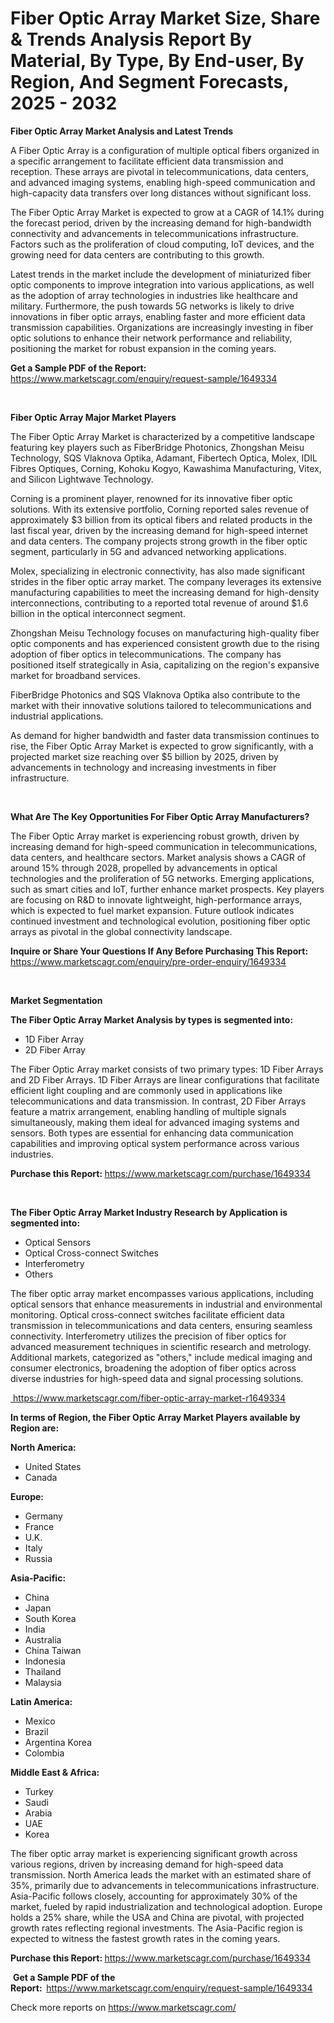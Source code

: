 <p><h1>Fiber Optic Array Market Size, Share & Trends Analysis Report By Material, By Type, By End-user, By Region, And Segment Forecasts, 2025 - 2032</h1></p><p><strong>Fiber Optic Array Market Analysis and Latest Trends</strong></p>
<p><p>A Fiber Optic Array is a configuration of multiple optical fibers organized in a specific arrangement to facilitate efficient data transmission and reception. These arrays are pivotal in telecommunications, data centers, and advanced imaging systems, enabling high-speed communication and high-capacity data transfers over long distances without significant loss. </p><p>The Fiber Optic Array Market is expected to grow at a CAGR of 14.1% during the forecast period, driven by the increasing demand for high-bandwidth connectivity and advancements in telecommunications infrastructure. Factors such as the proliferation of cloud computing, IoT devices, and the growing need for data centers are contributing to this growth. </p><p>Latest trends in the market include the development of miniaturized fiber optic components to improve integration into various applications, as well as the adoption of array technologies in industries like healthcare and military. Furthermore, the push towards 5G networks is likely to drive innovations in fiber optic arrays, enabling faster and more efficient data transmission capabilities. Organizations are increasingly investing in fiber optic solutions to enhance their network performance and reliability, positioning the market for robust expansion in the coming years.</p></p>
<p><strong>Get a Sample PDF of the Report:&nbsp;</strong> <a href="https://www.marketscagr.com/enquiry/request-sample/1649334?utm_campaign=1166&utm_medium=2&utm_source=Github&utm_content=ia&utm_term=10022025&utm_id=fiber-optic-array">https://www.marketscagr.com/enquiry/request-sample/1649334</a></p>
<p>&nbsp;</p>
<p><strong>Fiber Optic Array Major Market Players</strong></p>
<p><p>The Fiber Optic Array Market is characterized by a competitive landscape featuring key players such as FiberBridge Photonics, Zhongshan Meisu Technology, SQS Vlaknova Optika, Adamant, Fibertech Optica, Molex, IDIL Fibres Optiques, Corning, Kohoku Kogyo, Kawashima Manufacturing, Vitex, and Silicon Lightwave Technology. </p><p>Corning is a prominent player, renowned for its innovative fiber optic solutions. With its extensive portfolio, Corning reported sales revenue of approximately $3 billion from its optical fibers and related products in the last fiscal year, driven by the increasing demand for high-speed internet and data centers. The company projects strong growth in the fiber optic segment, particularly in 5G and advanced networking applications.</p><p>Molex, specializing in electronic connectivity, has also made significant strides in the fiber optic array market. The company leverages its extensive manufacturing capabilities to meet the increasing demand for high-density interconnections, contributing to a reported total revenue of around $1.6 billion in the optical interconnect segment.</p><p>Zhongshan Meisu Technology focuses on manufacturing high-quality fiber optic components and has experienced consistent growth due to the rising adoption of fiber optics in telecommunications. The company has positioned itself strategically in Asia, capitalizing on the region's expansive market for broadband services.</p><p>FiberBridge Photonics and SQS Vlaknova Optika also contribute to the market with their innovative solutions tailored to telecommunications and industrial applications. </p><p>As demand for higher bandwidth and faster data transmission continues to rise, the Fiber Optic Array Market is expected to grow significantly, with a projected market size reaching over $5 billion by 2025, driven by advancements in technology and increasing investments in fiber infrastructure.</p></p>
<p>&nbsp;</p>
<p><strong>What Are The Key Opportunities For Fiber Optic Array Manufacturers?</strong></p>
<p><p>The Fiber Optic Array market is experiencing robust growth, driven by increasing demand for high-speed communication in telecommunications, data centers, and healthcare sectors. Market analysis shows a CAGR of around 15% through 2028, propelled by advancements in optical technologies and the proliferation of 5G networks. Emerging applications, such as smart cities and IoT, further enhance market prospects. Key players are focusing on R&D to innovate lightweight, high-performance arrays, which is expected to fuel market expansion. Future outlook indicates continued investment and technological evolution, positioning fiber optic arrays as pivotal in the global connectivity landscape.</p></p>
<p><strong>Inquire or Share Your Questions If Any Before Purchasing This Report:</strong> <a href="https://www.marketscagr.com/enquiry/pre-order-enquiry/1649334?utm_campaign=1166&utm_medium=2&utm_source=Github&utm_content=ia&utm_term=10022025&utm_id=fiber-optic-array">https://www.marketscagr.com/enquiry/pre-order-enquiry/1649334</a></p>
<p>&nbsp;</p>
<p><strong>Market Segmentation</strong></p>
<p><strong>The Fiber Optic Array Market Analysis by types is segmented into:</strong></p>
<p><ul><li>1D Fiber Array</li><li>2D Fiber Array</li></ul></p>
<p><p>The Fiber Optic Array market consists of two primary types: 1D Fiber Arrays and 2D Fiber Arrays. 1D Fiber Arrays are linear configurations that facilitate efficient light coupling and are commonly used in applications like telecommunications and data transmission. In contrast, 2D Fiber Arrays feature a matrix arrangement, enabling handling of multiple signals simultaneously, making them ideal for advanced imaging systems and sensors. Both types are essential for enhancing data communication capabilities and improving optical system performance across various industries.</p></p>
<p><strong>Purchase this Report:&nbsp;</strong><a href="https://www.marketscagr.com/purchase/1649334?utm_campaign=1166&utm_medium=2&utm_source=Github&utm_content=ia&utm_term=10022025&utm_id=fiber-optic-array">https://www.marketscagr.com/purchase/1649334</a></p>
<p>&nbsp;</p>
<p><strong>The Fiber Optic Array Market Industry Research by Application is segmented into:</strong></p>
<p><ul><li>Optical Sensors</li><li>Optical Cross-connect Switches</li><li>Interferometry</li><li>Others</li></ul></p>
<p><p>The fiber optic array market encompasses various applications, including optical sensors that enhance measurements in industrial and environmental monitoring. Optical cross-connect switches facilitate efficient data transmission in telecommunications and data centers, ensuring seamless connectivity. Interferometry utilizes the precision of fiber optics for advanced measurement techniques in scientific research and metrology. Additional markets, categorized as "others," include medical imaging and consumer electronics, broadening the adoption of fiber optics across diverse industries for high-speed data and signal processing solutions.</p></p>
<p><a href="https://www.marketscagr.com/fiber-optic-array-market-r1649334?utm_campaign=1166&utm_medium=2&utm_source=Github&utm_content=ia&utm_term=10022025&utm_id=fiber-optic-array">&nbsp;https://www.marketscagr.com/fiber-optic-array-market-r1649334</a></p>
<p><strong>In terms of Region, the Fiber Optic Array Market Players available by Region are:</strong></p>
<p>
    <p> <strong> North America: </strong>
        <ul>
            <li>United States</li>
            <li>Canada</li>
        </ul>
        </p> 
    <p> <strong> Europe: </strong>
        <ul>
            <li>Germany</li>
            <li>France</li>
            <li>U.K.</li>
            <li>Italy</li>
            <li>Russia</li>
        </ul>
        </p> 
    <p> <strong> Asia-Pacific: </strong>
        <ul>
            <li>China</li>
            <li>Japan</li>
            <li>South Korea</li>
            <li>India</li>
            <li>Australia</li>
            <li>China Taiwan</li>
            <li>Indonesia</li>
            <li>Thailand</li>
            <li>Malaysia</li>
        </ul>
        </p> 
    <p> <strong> Latin America: </strong>
        <ul>
            <li>Mexico</li>
            <li>Brazil</li>
            <li>Argentina Korea</li>
            <li>Colombia</li>
        </ul>
        </p> 
    <p> <strong> Middle East & Africa: </strong>
        <ul>
            <li>Turkey</li>
            <li>Saudi</li>
            <li>Arabia</li>
            <li>UAE</li>
            <li>Korea</li>
        </ul>
    </p>
    </p>
<p><p>The fiber optic array market is experiencing significant growth across various regions, driven by increasing demand for high-speed data transmission. North America leads the market with an estimated share of 35%, primarily due to advancements in telecommunications infrastructure. Asia-Pacific follows closely, accounting for approximately 30% of the market, fueled by rapid industrialization and technological adoption. Europe holds a 25% share, while the USA and China are pivotal, with projected growth rates reflecting regional investments. The Asia-Pacific region is expected to witness the fastest growth rates in the coming years.</p></p>
<p><strong>Purchase this Report: </strong><a href="https://www.marketscagr.com/purchase/1649334?utm_campaign=1166&utm_medium=2&utm_source=Github&utm_content=ia&utm_term=10022025&utm_id=fiber-optic-array">https://www.marketscagr.com/purchase/1649334</a></p>
<p>&nbsp;<strong>Get a Sample PDF of the Report:&nbsp;&nbsp;</strong><a href="https://www.marketscagr.com/enquiry/request-sample/1649334?utm_campaign=1166&utm_medium=2&utm_source=Github&utm_content=ia&utm_term=10022025&utm_id=fiber-optic-array">https://www.marketscagr.com/enquiry/request-sample/1649334</a></p>
<p><strong></strong></p>
<p>Check more reports on <a href="https://www.marketscagr.com/?utm_campaign=1166&utm_medium=2&utm_source=Github&utm_content=ia&utm_term=10022025&utm_id=fiber-optic-array">https://www.marketscagr.com/</a></p>